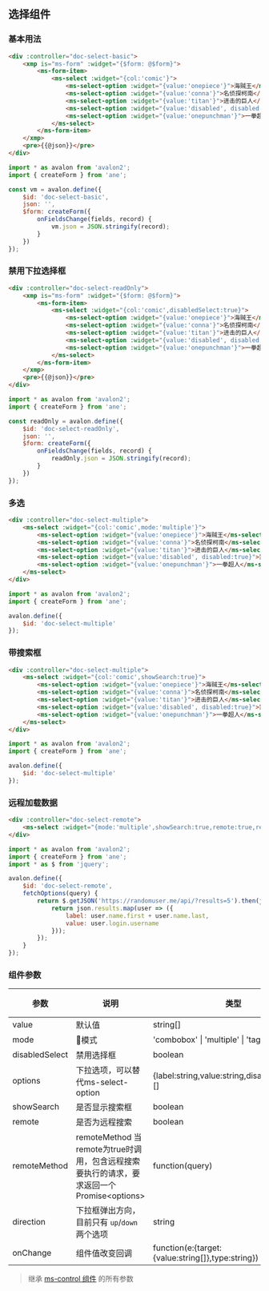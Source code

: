 ## 选择组件

### 基本用法

``` html
<div :controller="doc-select-basic">
    <xmp is="ms-form" :widget="{$form: @$form}">
        <ms-form-item>
            <ms-select :widget="{col:'comic'}">
                <ms-select-option :widget="{value:'onepiece'}">海贼王</ms-select-option>
                <ms-select-option :widget="{value:'conna'}">名侦探柯南</ms-select-option>
                <ms-select-option :widget="{value:'titan'}">进击的巨人</ms-select-option>
                <ms-select-option :widget="{value:'disabled', disabled:true}">禁用</ms-select-option>
                <ms-select-option :widget="{value:'onepunchman'}">一拳超人</ms-select-option>
            </ms-select>
        </ms-form-item>
    </xmp>
    <pre>{{@json}}</pre>
</div>
```

``` js
import * as avalon from 'avalon2';
import { createForm } from 'ane';

const vm = avalon.define({
    $id: 'doc-select-basic',
    json: '',
    $form: createForm({
        onFieldsChange(fields, record) {
            vm.json = JSON.stringify(record);
        }
    })
});
```

### 禁用下拉选择框

``` html
<div :controller="doc-select-readOnly">
    <xmp is="ms-form" :widget="{$form: @$form}">
        <ms-form-item>
            <ms-select :widget="{col:'comic',disabledSelect:true}">
                <ms-select-option :widget="{value:'onepiece'}">海贼王</ms-select-option>
                <ms-select-option :widget="{value:'conna'}">名侦探柯南</ms-select-option>
                <ms-select-option :widget="{value:'titan'}">进击的巨人</ms-select-option>
                <ms-select-option :widget="{value:'disabled', disabled:true}">禁用</ms-select-option>
                <ms-select-option :widget="{value:'onepunchman'}">一拳超人</ms-select-option>
            </ms-select>
        </ms-form-item>
    </xmp>
    <pre>{{@json}}</pre>
</div>
```

``` js
import * as avalon from 'avalon2';
import { createForm } from 'ane';

const readOnly = avalon.define({
    $id: 'doc-select-readOnly',
    json: '',
    $form: createForm({
        onFieldsChange(fields, record) {
            readOnly.json = JSON.stringify(record);
        }
    })
});
```

### 多选

``` html
<div :controller="doc-select-multiple">
    <ms-select :widget="{col:'comic',mode:'multiple'}">
        <ms-select-option :widget="{value:'onepiece'}">海贼王</ms-select-option>
        <ms-select-option :widget="{value:'conna'}">名侦探柯南</ms-select-option>
        <ms-select-option :widget="{value:'titan'}">进击的巨人</ms-select-option>
        <ms-select-option :widget="{value:'disabled', disabled:true}">禁用</ms-select-option>
        <ms-select-option :widget="{value:'onepunchman'}">一拳超人</ms-select-option>
    </ms-select>
</div>
```

``` js
import * as avalon from 'avalon2';
import { createForm } from 'ane';

avalon.define({
    $id: 'doc-select-multiple'
});
```

### 带搜索框

``` html
<div :controller="doc-select-multiple">
    <ms-select :widget="{col:'comic',showSearch:true}">
        <ms-select-option :widget="{value:'onepiece'}">海贼王</ms-select-option>
        <ms-select-option :widget="{value:'conna'}">名侦探柯南</ms-select-option>
        <ms-select-option :widget="{value:'titan'}">进击的巨人</ms-select-option>
        <ms-select-option :widget="{value:'disabled', disabled:true}">禁用</ms-select-option>
        <ms-select-option :widget="{value:'onepunchman'}">一拳超人</ms-select-option>
    </ms-select>
</div>
```

``` js
import * as avalon from 'avalon2';
import { createForm } from 'ane';

avalon.define({
    $id: 'doc-select-multiple'
});
```

### 远程加载数据

``` html
<div :controller="doc-select-remote">
    <ms-select :widget="{mode:'multiple',showSearch:true,remote:true,remoteMethod:@fetchOptions}"></ms-select>
</div>
```

``` js
import * as avalon from 'avalon2';
import { createForm } from 'ane';
import * as $ from 'jquery';

avalon.define({
    $id: 'doc-select-remote',
    fetchOptions(query) {
        return $.getJSON('https://randomuser.me/api/?results=5').then(json => {
            return json.results.map(user => ({
                label: user.name.first + user.name.last,
                value: user.login.username
            }));
        });
    }
});
```

### 组件参数

| 参数 | 说明 | 类型 | 默认值 |
|-----|-----|-----|-----|
| value | 默认值 | string\[\] | \[\] |
| mode | 模式 | 'combobox' \| 'multiple' \| 'tags' | '' |
| disabledSelect | 禁用选择框 | boolean| false |
| options | 下拉选项，可以替代ms-select-option | {label:string,value:string,disabled:boolean}\[\] | \[\] |
| showSearch | 是否显示搜索框 | boolean | false |
| remote | 是否为远程搜索 | boolean | false |
| remoteMethod | remoteMethod 当remote为true时调用，包含远程搜索要执行的请求，要求返回一个Promise&#x3C;options&#x3E; | function(query) | noop |
| direction | 下拉框弹出方向，目前只有 `up`/`down` 两个选项 | string | `down` |
| onChange | 组件值改变回调 | function(e:{target:{value:string\[\]},type:string}) | noop |

> 继承 [ms-control 组件](#!/form-control) 的所有参数